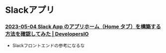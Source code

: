 # Slackアプリ

### [2023-05-04 Slack App のアプリホーム（Home タブ）を構築する方法を確認してみた | DevelopersIO](https://dev.classmethod.jp/articles/building-slack-app-home-tab/)

- Slackフロントエンドの参考になるな